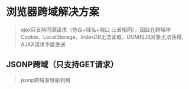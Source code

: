 # 浏览器跨域解决方案

> ajax只支持同源请求（协议+域名+端口 三者相同），因此在跨域中Cookie、LocalStorage、IndexDB无法读取，DOM和JS对象无法获得, AJAX请求不能发送



## JSONP跨域（只支持GET请求）

> jsonp跨域原理是利用<script>标签没有跨域限制，通过<script>标签属性src,发送带有callback参数的GET请求，服务器将返回数据传到callback函数中，返回给浏览器，浏览器解析从而获得数据

<strong>例：</strong>

<strong>服务端：</strong>

1. 解析请求路径
2. 获取请求参数（包含callback）
3. 将序列化响应数据，并将拼接出一个字符串形式函数（参数为序列化后的相应数据）
4. 将拼接出的字符串函数返回给客户端

``` javascript
var http = require('http');
var url = require('url');
var querystring = require('querystring');

http.createServer(function(req, res) {
    var URL = url.parse(req.url); // 解析路径
    var params = querystring.parse(URL.query); // 获取路径参数集合对象
    if (URL.pathname === '/test') {
        var data = { // 定义返回给客户端数据
            say: params.user+' hello world:)'
        };
        var callback = params.callback + "("+JSON.stringify(data)+")";
        console.log(callback);
        res.end(callback); // 返回数据，会立即调用callback对应的全局方法
    }
}).listen(3000, (err) => {   
    if (!err) {
        console.log('Server is running...');
    }
});
```

<strong>客户端：</strong>

1. 创建script标签对象
2. 定义标签对象src属性值（将要请求的url，包含回调函数声明），
3. 将script标签对象追加到head 标签中，这将自动触发请求
4. 有响应数据后，自动执行callback对应的函数

```html
<script>
   <script>
    var script = document.createElement("script"); // 创建script标签对象
    script.src = "http://192.168.202.102:3000/test?user=zhang&callback=handleCallback";
    document.head.append(script);
    // 处理返回数据
    function handleCallback(res) { // 当服务器响应数据时，会立即自动调用此方法
        console.log(res); // {say: zhang hello world:)}
    }
</script>
</script>
```



## CORS (Cross-origin resource sharing）支持所有HTTP请求类型

> 整个CORS同行过程都是浏览器自动完成的，不需要用户参与。实现CORS通信的关键是服务器，只要服务器实现了CORS接口，就可是实现跨域通信。
>
> 浏览器将CORS请求分为两类：<strong>简单请求</strong>和<strong>非简单请求</strong>

### 简单请求

- 满足条件
  - 请求方法为HEAD(用于请求资源的首部), GET, POST
  - HTTP的头信息不超过以下几种字段
    - Accept
    - Accept-Language
    - Content-Lanugage
    - Last-Event-ID
    - Content-Type仅限application/x-www-form-urlencoded、multipart/form-data、text/plain 三个值
- 基本流程
  - 浏览器直接发送CROS请求，并在信息头中加入Origin属性，值为 “协议”+“域名” +“端口”
  - 请求请成功后，响应头信息会多出以下三个字段
    - Access-Control-Allow-Origin:  必须字段，代表允许访问的客户端（“协议”+“域名” +“端口” / *）
    - Access-Control-Allow-Credentials: 可选，布尔值，表示是否同意客户端发Cookie,与ajax请求中的withCredentials(布尔值是否让浏览器发送Cookie, xhr.withCredentials=true/false)配置使用, 
    - Access-Control-Expose-Headers: 可选，CORS请求对象的getResponseHeader() 默认只能拿到Cache-Control、Content-Language、Content-Type、Expires、Last-Modified、Pragma。如果想拿到其他字段，得在Access-Control-Expose-Headers里添加。然后getResponseHeader('attr')就可以拿到对应的值

<strong>例：</strong>

<strong>服务端：</strong>

``` javascript

```



<strong>客户端：</strong>

``` javascript

```



## 非简单请求

- 满足条件
  - 请求方法为PUT, DELETE
  - HTTP请求头Content-Type值类型是application/json
- 基本流程
  - 在正式通信之前，增加一次HTTP请求，称为<strong>“预检请求”</strong>，即浏览器先询问服务器当前网页域名是否在服务器白名单中以及可以使用那些HTTP动词和头信息字段，得到肯定答复，便发送正式请求，否则报错
  - 预检请求的请求方法是<strong>OPTIONS</strong>
  - 除了Origin字段，预检请求还包含一下字段
    - Access-Control-Request-Method：必须，列出CORS请求会用到的请求方法
    - Access-Control-Request-Headers: 可选，指定CORS请求会额外发送的头信息字段
  - 服务器响应非预检请求信息如下
    - Access-Control-Allow-Methods: 必须，字段值是服务器支持哪些请求方法
    - Access-Control-Allow-Headers: 如果请求头中包含Access-Control-Allow-Headers,则响应头中此字段是必须的
    - Access-Control-Allow-Credentials: 与简单请求一样
    - Access-Control-Max-Age：可选，指定预检有效期，有效期间不会再次发出预检







































